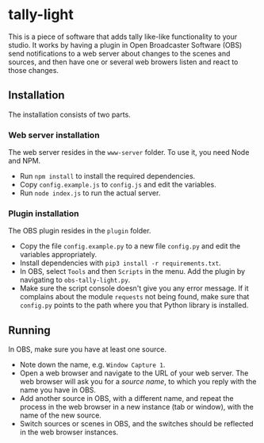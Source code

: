 # tally-light
This is a piece of software that adds tally like-like functionality to your studio. It works by having a plugin in Open Broadcaster Software (OBS) send notifications to a web server about changes to the scenes and sources, and then have one or several web browers listen and react to those changes.

## Installation
The installation consists of two parts.

### Web server installation
The web server resides in the `www-server` folder. To use it, you need Node and NPM.
* Run `npm install` to install the required dependencies.
* Copy `config.example.js` to `config.js` and edit the variables.
* Run `node index.js` to run the actual server.

### Plugin installation
The OBS plugin resides in the `plugin` folder.
* Copy the file `config.example.py` to a new file `config.py` and edit the variables appropriately.
* Install dependencies with `pip3 install -r requirements.txt`.
* In OBS, select `Tools` and then `Scripts` in the menu. Add the plugin by navigating to `obs-tally-light.py`.
* Make sure the script console doesn't give you any error message. If it complains about the module `requests` not being found, make sure that `config.py` points to the path where you that Python library is installed.

## Running
In OBS, make sure you have at least one source.
* Note down the name, e.g. `Window Capture 1`.
* Open a web browser and navigate to the URL of your web server. The web browser will ask you for a _source name_, to which you reply with the name you have in OBS.
* Add another source in OBS, with a different name, and repeat the process in the web browser in a new instance (tab or window), with the name of the new source.
* Switch sources or scenes in OBS, and the switches should be reflected in the web browser instances.

